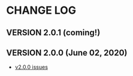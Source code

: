 # CHANGE LOG

## VERSION 2.0.1 (coming!)

## VERSION 2.0.0 (June 02, 2020)
* [v2.0.0 issues](https://github.com/LaSalleSoftware/ls-librarybackend-pkg/milestone/1?closed=1)
